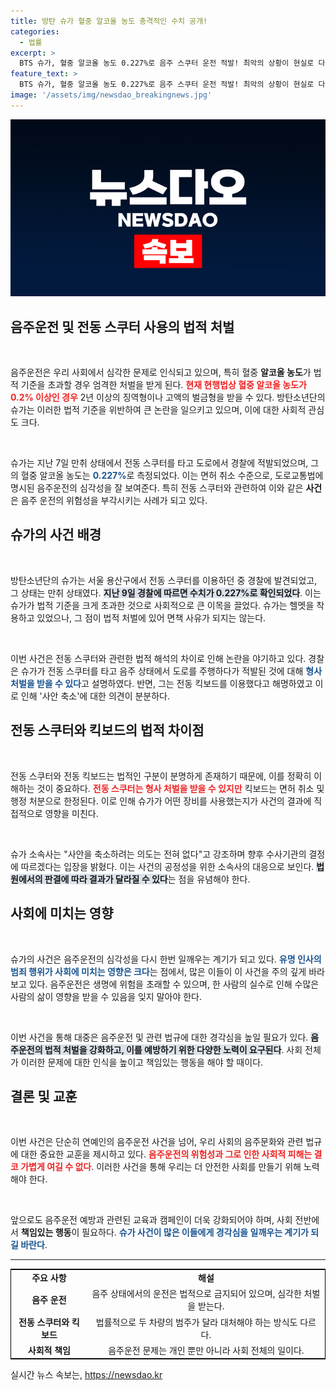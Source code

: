 ```yaml
---
title: 방탄 슈가 혈중 알코올 농도 충격적인 수치 공개!
categories:
  - 법률
excerpt: >
  BTS 슈가, 혈중 알코올 농도 0.227%로 음주 스쿠터 운전 적발! 최악의 상황이 현실로 다가오는 가운데, 그는 과연 어떤 책임을 져야 할까? 클릭하여 상세 내용을 확인하세요!
feature_text: >
  BTS 슈가, 혈중 알코올 농도 0.227%로 음주 스쿠터 운전 적발! 최악의 상황이 현실로 다가오는 가운데, 그는 과연 어떤 책임을 져야 할까? 클릭하여 상세 내용을 확인하세요!
image: '/assets/img/newsdao_breakingnews.jpg'
---
```


<p><img src="/assets/img/newsdao_breakingnews.jpg" alt="koreaapp 속보" /></p>

<h2 data-ke-size="size26">음주운전 및 전동 스쿠터 사용의 법적 처벌</h2>

<p data-ke-size="size16">&nbsp;</p>

<p>음주운전은 우리 사회에서 심각한 문제로 인식되고 있으며, 특히 혈중 <b>알코올 농도</b>가 법적 기준을 초과할 경우 엄격한 처벌을 받게 된다. <b><span style="color: #ee2323;">현재 현행법상 혈중 알코올 농도가 0.2% 이상인 경우</span></b> 2년 이상의 징역형이나 고액의 벌금형을 받을 수 있다. 방탄소년단의 슈가는 이러한 법적 기준을 위반하여 큰 논란을 일으키고 있으며, 이에 대한 사회적 관심도 크다.</p>

<p data-ke-size="size16">&nbsp;</p>

<p>슈가는 지난 7일 만취 상태에서 전동 스쿠터를 타고 도로에서 경찰에 적발되었으며, 그의 혈중 알코올 농도는 <b><span style="color: #1a5490;">0.227%</span></b>로 측정되었다. 이는 면허 취소 수준으로, 도로교통법에 명시된 음주운전의 심각성을 잘 보여준다. 특히 전동 스쿠터와 관련하여 이와 같은 <b>사건</b>은 음주 운전의 위험성을 부각시키는 사례가 되고 있다.</p>

<h2 data-ke-size="size26">슈가의 사건 배경</h2>

<p data-ke-size="size16">&nbsp;</p>

<p>방탄소년단의 슈가는 서울 용산구에서 전동 스쿠터를 이용하던 중 경찰에 발견되었고, 그 상태는 만취 상태였다. <b><span style="background-color: #21538527;">지난 9일 경찰에 따르면 수치가 0.227%로 확인되었다</span></b>. 이는 슈가가 법적 기준을 크게 초과한 것으로 사회적으로 큰 이목을 끌었다. 슈가는 헬멧을 착용하고 있었으나, 그 점이 법적 처벌에 있어 면책 사유가 되지는 않는다.</p>

<p data-ke-size="size16">&nbsp;</p>

<p>이번 사건은 전동 스쿠터와 관련한 법적 해석의 차이로 인해 논란을 야기하고 있다. 경찰은 슈가가 전동 스쿠터를 타고 음주 상태에서 도로를 주행하다가 적발된 것에 대해 <b><span style="color: #1a5490;">형사 처벌을 받을 수 있다</span></b>고 설명하였다. 반면, 그는 전동 킥보드를 이용했다고 해명하였고 이로 인해 '사안 축소'에 대한 의견이 분분하다.</p>

<h2 data-ke-size="size26">전동 스쿠터와 킥보드의 법적 차이점</h2>

<p data-ke-size="size16">&nbsp;</p>

<p>전동 스쿠터와 전동 킥보드는 법적인 구분이 분명하게 존재하기 때문에, 이를 정확히 이해하는 것이 중요하다. <b><span style="color: #ee2323;">전동 스쿠터는 형사 처벌을 받을 수 있지만</span></b> 킥보드는 면허 취소 및 행정 처분으로 한정된다. 이로 인해 슈가가 어떤 장비를 사용했는지가 사건의 결과에 직접적으로 영향을 미친다.</p>

<p data-ke-size="size16">&nbsp;</p>

<p>슈가 소속사는 "사안을 축소하려는 의도는 전혀 없다"고 강조하며 향후 수사기관의 결정에 따르겠다는 입장을 밝혔다. 이는 사건의 공정성을 위한 소속사의 대응으로 보인다. <b><span style="background-color: #21538527;">법원에서의 판결에 따라 결과가 달라질 수 있다</span></b>는 점을 유념해야 한다.</p>

<h2 data-ke-size="size26">사회에 미치는 영향</h2>

<p data-ke-size="size16">&nbsp;</p>

<p>슈가의 사건은 음주운전의 심각성을 다시 한번 일깨우는 계기가 되고 있다. <b><span style="color: #1a5490;">유명 인사의 범죄 행위가 사회에 미치는 영향은 크다</span></b>는 점에서, 많은 이들이 이 사건을 주의 깊게 바라보고 있다. 음주운전은 생명에 위험을 초래할 수 있으며, 한 사람의 실수로 인해 수많은 사람의 삶이 영향을 받을 수 있음을 잊지 말아야 한다.</p>

<p data-ke-size="size16">&nbsp;</p>

<p>이번 사건을 통해 대중은 음주운전 및 관련 법규에 대한 경각심을 높일 필요가 있다. <b><span style="background-color: #21538527;">음주운전의 법적 처벌을 강화하고, 이를 예방하기 위한 다양한 노력이 요구된다</span></b>. 사회 전체가 이러한 문제에 대한 인식을 높이고 책임있는 행동을 해야 할 때이다.</p>

<h2 data-ke-size="size26">결론 및 교훈</h2>

<p data-ke-size="size16">&nbsp;</p>

<p>이번 사건은 단순히 연예인의 음주운전 사건을 넘어, 우리 사회의 음주문화와 관련 법규에 대한 중요한 교훈을 제시하고 있다. <b><span style="color: #ee2323;">음주운전의 위험성과 그로 인한 사회적 피해는 결코 가볍게 여길 수 없다</span></b>. 이러한 사건을 통해 우리는 더 안전한 사회를 만들기 위해 노력해야 한다.</p>

<p data-ke-size="size16">&nbsp;</p>

<p>앞으로도 음주운전 예방과 관련된 교육과 캠페인이 더욱 강화되어야 하며, 사회 전반에서 <b>책임있는 행동</b>이 필요하다. <b><span style="color: #1a5490;">슈가 사건이 많은 이들에게 경각심을 일깨우는 계기가 되길 바란다</span></b>.</p>

<hr>

<table style="border-collapse: collapse; border: 1px solid #000000; width: 100%;">
  <tbody>
    <tr>
      <td style="text-align: center; height: 17px;"><b>주요 사항</b></td>
      <td style="text-align: center; height: 17px;"><b>해설</b></td>
    </tr>
    <tr>
      <td style="text-align: center; height: 17px;"><b>음주 운전</b></td>
      <td style="text-align: center; height: 17px;">음주 상태에서의 운전은 법적으로 금지되어 있으며, 심각한 처벌을 받는다.</td>
    </tr>
    <tr>
      <td style="text-align: center; height: 17px;"><b>전동 스쿠터와 킥보드</b></td>
      <td style="text-align: center; height: 17px;">법률적으로 두 차량의 범주가 달라 대처해야 하는 방식도 다르다.</td>
    </tr>
    <tr>
      <td style="text-align: center; height: 17px;"><b>사회적 책임</b></td>
      <td style="text-align: center; height: 17px;">음주운전 문제는 개인 뿐만 아니라 사회 전체의 일이다.</td>
    </tr>
  </tbody>
</table>
실시간 뉴스 속보는, <a href="https://newsdao.kr" rel="dofollow">https://newsdao.kr</a>


